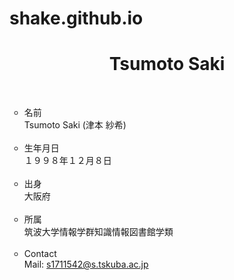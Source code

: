 # shake.github.io
<!DOCTYPE html>
<html>
<div class ="content">
<head>
  <title>TSUMOTO SAKI</title>
  <meta charset="UTF-8">
  <link rel="stylesheet" type="text/css" href="hp.css">
    <meta http-equiv="Content-Type" content="text/html" charset="UTF-8">
</head>

<body>
  <h1 style="text-align:center">Tsumoto Saki</h1>
<br>
  <ul style="list-style-type:circle;">
<li class="indentback">
    名前<br />
    Tsumoto Saki (津本 紗希)<br />
    <br>
<li class="indentback">
    生年月日<br />
    １９９８年１２月８日<br />
    <br>
<li class="indentback">
    出身<br />
    大阪府<br />
    <br>
<li class="indentback">
    所属<br />
    筑波大学情報学群知識情報図書館学類<br />
    <br>
<li class="indentback">
    Contact<br />
    Mail:&nbsp;<a href="mailto:s1711542@s.tskuba.ac.jp">s1711542@s.tskuba.ac.jp<br />
    <br>
</ul>

</a>

</body>
</html>
